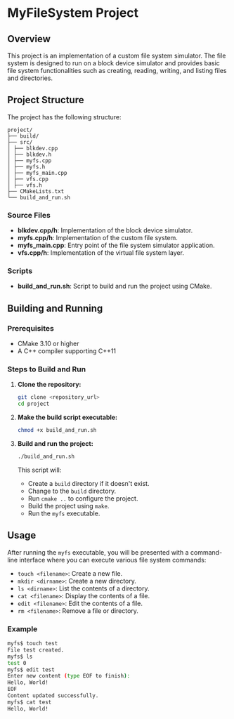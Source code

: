 # MyFileSystem Project

## Overview

This project is an implementation of a custom file system simulator. The file system is designed to run on a block device simulator and provides basic file system functionalities such as creating, reading, writing, and listing files and directories.

## Project Structure

The project has the following structure:
```
project/
├── build/
├── src/
│ ├── blkdev.cpp
│ ├── blkdev.h
│ ├── myfs.cpp
│ ├── myfs.h
│ ├── myfs_main.cpp
│ ├── vfs.cpp
│ ├── vfs.h
├── CMakeLists.txt
└── build_and_run.sh
```
### Source Files

- **blkdev.cpp/h**: Implementation of the block device simulator.
- **myfs.cpp/h**: Implementation of the custom file system.
- **myfs_main.cpp**: Entry point of the file system simulator application.
- **vfs.cpp/h**: Implementation of the virtual file system layer.

### Scripts

- **build_and_run.sh**: Script to build and run the project using CMake.

## Building and Running

### Prerequisites

- CMake 3.10 or higher
- A C++ compiler supporting C++11

### Steps to Build and Run

1. **Clone the repository:**

    ```sh
    git clone <repository_url>
    cd project
    ```

2. **Make the build script executable:**

    ```sh
    chmod +x build_and_run.sh
    ```

3. **Build and run the project:**

    ```sh
    ./build_and_run.sh
    ```

   This script will:
    - Create a `build` directory if it doesn't exist.
    - Change to the `build` directory.
    - Run `cmake ..` to configure the project.
    - Build the project using `make`.
    - Run the `myfs` executable.

## Usage

After running the `myfs` executable, you will be presented with a command-line interface where you can execute various file system commands:

- `touch <filename>`: Create a new file.
- `mkdir <dirname>`: Create a new directory.
- `ls <dirname>`: List the contents of a directory.
- `cat <filename>`: Display the contents of a file.
- `edit <filename>`: Edit the contents of a file.
- `rm <filename>`: Remove a file or directory.

### Example

```sh
myfs$ touch test
File test created.
myfs$ ls
test 0
myfs$ edit test
Enter new content (type EOF to finish):
Hello, World!
EOF
Content updated successfully.
myfs$ cat test
Hello, World!
```